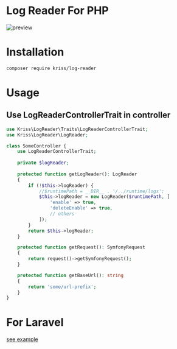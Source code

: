 # Log Reader For PHP

![preview](https://github.com/krissss/php-log-reader/raw/master/preview.jpg)

# Installation

```bash
composer require kriss/log-reader
```

# Usage

## Use LogReaderControllerTrait in controller

```php
use Kriss\LogReader\Traits\LogReaderControllerTrait;
use Kriss\LogReader\LogReader;

class SomeController {
    use LogReaderControllerTrait;
    
    private $logReader;
    
    protected function getLogReader(): LogReader
    {
        if (!$this->logReader) {
            //$runtimePath = __DIR__ . '/../runtime/logs';
            $this->logReader = new LogReader($runtimePath, [
                'enable' => true,
                'deleteEnable' => true,
                // others
            ]);
        }
        return $this->logReader;
    }

    protected function getRequest(): SymfonyRequest
    {
        return request()->getSymfonyRequest();
    }

    protected function getBaseUrl(): string
    {
        return 'some/url-prefix';
    }
}
```

# For Laravel

[see example](./example/laravel)